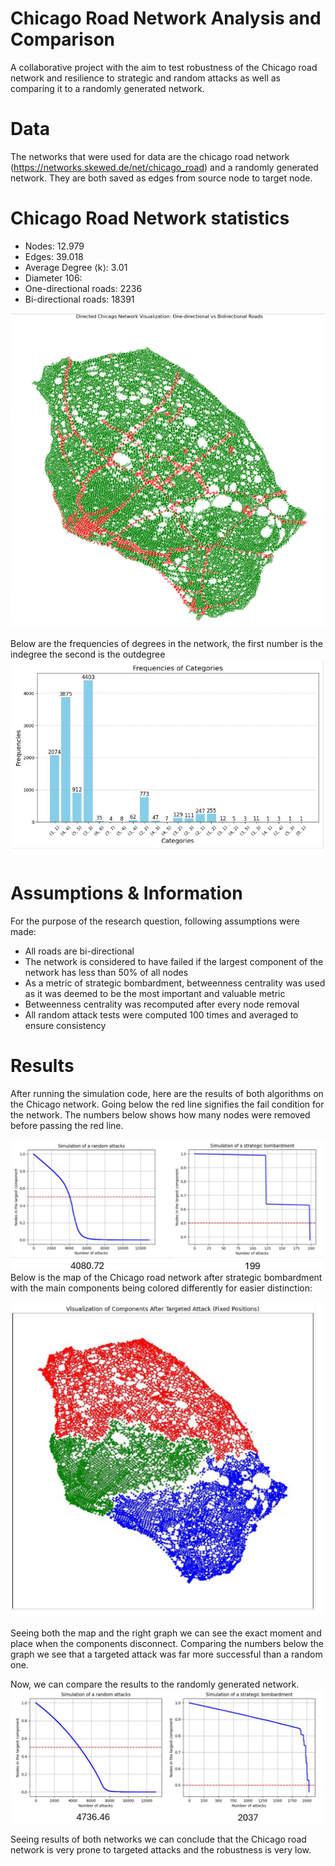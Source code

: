 # Chicago Road Network Analysis and Comparison
A collaborative project with the aim to test robustness 
of the Chicago road network and resilience to strategic and random attacks
as well as comparing it to a randomly generated network.

# Data
The networks that were used for data are the chicago road network
(https://networks.skewed.de/net/chicago_road) and a randomly generated network.
They are both saved as edges from source node to target node.

# Chicago Road Network statistics
- Nodes: 12.979
- Edges: 39.018
- Average Degree ⟨k⟩: 3.01
- Diameter 106:
- One-directional roads: 2236
- Bi-directional roads: 18391 

![Chicago_road_network_one_way_roads.png](Visualization%2FChicago_road_network_one_way_roads.png)

Below are the frequencies of degrees in the network, 
the first number is the indegree the second is the outdegree
![Chicago_road_network_degree_frequency.png](Visualization%2FChicago_road_network_degree_frequency.png)

# Assumptions & Information
For the purpose of the research question, following assumptions were made:
- All roads are bi-directional
- The network is considered to have failed if the largest component
of the network has less than 50% of all nodes
- As a metric of strategic bombardment, betweenness centrality was used
as it was deemed to be the most important and valuable metric
- Betweenness centrality was recomputed after every node removal
- All random attack tests were computed 100 times and averaged to ensure consistency

# Results
After running the simulation code, here are the results of both algorithms on the Chicago network.
Going below the red line signifies the fail condition for the network.
The numbers below shows how many nodes were removed before passing the red line.

![Chicago_road_both_visu.png](Visualization%2FChicago_road_both_visu.png)
Below is the map of the Chicago road network after strategic bombardment with the main components being colored differently for easier distinction:

![Chicago_road_network_components_after_strategic.png](Visualization%2FChicago_road_network_components_after_strategic.png)

Seeing both the map and the right graph we can see the exact moment and place when the 
components disconnect. 
Comparing the numbers below the graph we see that a targeted attack
was far more successful than a random one.




Now, we can compare the results to the randomly generated network.
![Random_network_both_visu.png](Visualization%2FRandom_network_both_visu.png)

Seeing results of both networks we can conclude that the Chicago
road network is very prone to targeted attacks and the robustness is very low.